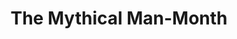 ---
title: The Mythical Man-Month
authors: Fred Brooks
link: https://www.indiebound.org/book/9780201835953
---